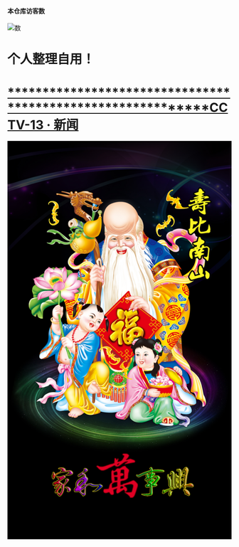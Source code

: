 #### 本仓库访客数
![数](https://profile-counter.glitch.me/0er/count.svg)

# 个人整理自用！ 

#  [************************************************************CCTV-13 · 新闻](https://m-live.cctvnews.cctv.com/live/landscape.html?liveRoomNumber=16265686808730585228)

![图片显示](./live.jpeg)   

